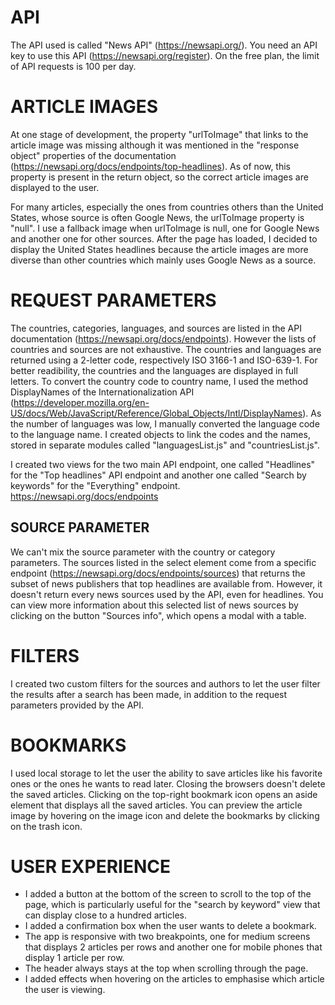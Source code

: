 # API

The API used is called "News API" (https://newsapi.org/).
You need an API key to use this API (https://newsapi.org/register).
On the free plan, the limit of API requests is 100 per day.

# ARTICLE IMAGES

At one stage of development, the property "urlToImage" that links to the article image was missing although it was mentioned in the "response object" properties of the documentation (https://newsapi.org/docs/endpoints/top-headlines).
As of now, this property is present in the return object, so the correct article images are displayed to the user.

For many articles, especially the ones from countries others than the United States, whose source is often Google News, the urlToImage property is "null".
I use a fallback image when urlToImage is null, one for Google News and another one for other sources.
After the page has loaded, I decided to display the United States headlines because the article images are more diverse than other countries which mainly uses Google News as a source.

# REQUEST PARAMETERS

The countries, categories, languages, and sources are listed in the API documentation (https://newsapi.org/docs/endpoints).
However the lists of countries and sources are not exhaustive.
The countries and languages are returned using a 2-letter code, respectively ISO 3166-1 and ISO-639-1.
For better readibility, the countries and the languages are displayed in full letters.
To convert the country code to country name, I used the method DisplayNames of the Internationalization API (https://developer.mozilla.org/en-US/docs/Web/JavaScript/Reference/Global_Objects/Intl/DisplayNames).
As the number of languages was low, I manually converted the language code to the language name.
I created objects to link the codes and the names, stored in separate modules called "languagesList.js" and "countriesList.js".

I created two views for the two main API endpoint, one called "Headlines" for the "Top headlines" API endpoint and another one called "Search by keywords" for the "Everything" endpoint.
https://newsapi.org/docs/endpoints

## SOURCE PARAMETER

We can't mix the source parameter with the country or category parameters.
The sources listed in the select element come from a specific endpoint (https://newsapi.org/docs/endpoints/sources) that returns the subset of news publishers that top headlines are available from.
However, it doesn't return every news sources used by the API, even for headlines.
You can view more information about this selected list of news sources by clicking on the button "Sources info", which opens a modal with a table.

# FILTERS

I created two custom filters for the sources and authors to let the user filter the results after a search has been made, in addition to the request parameters provided by the API.

# BOOKMARKS

I used local storage to let the user the ability to save articles like his favorite ones or the ones he wants to read later. Closing the browsers doesn't delete the saved articles.
Clicking on the top-right bookmark icon opens an aside element that displays all the saved articles.
You can preview the article image by hovering on the image icon and delete the bookmarks by clicking on the trash icon.

# USER EXPERIENCE

- I added a button at the bottom of the screen to scroll to the top of the page, which is particularly useful for the "search by keyword" view that can display close to a hundred articles.
- I added a confirmation box when the user wants to delete a bookmark.
- The app is responsive with two breakpoints, one for medium screens that displays 2 articles per rows and another one for mobile phones that display 1 article per row.
- The header always stays at the top when scrolling through the page.
- I added effects when hovering on the articles to emphasise which article the user is viewing.
